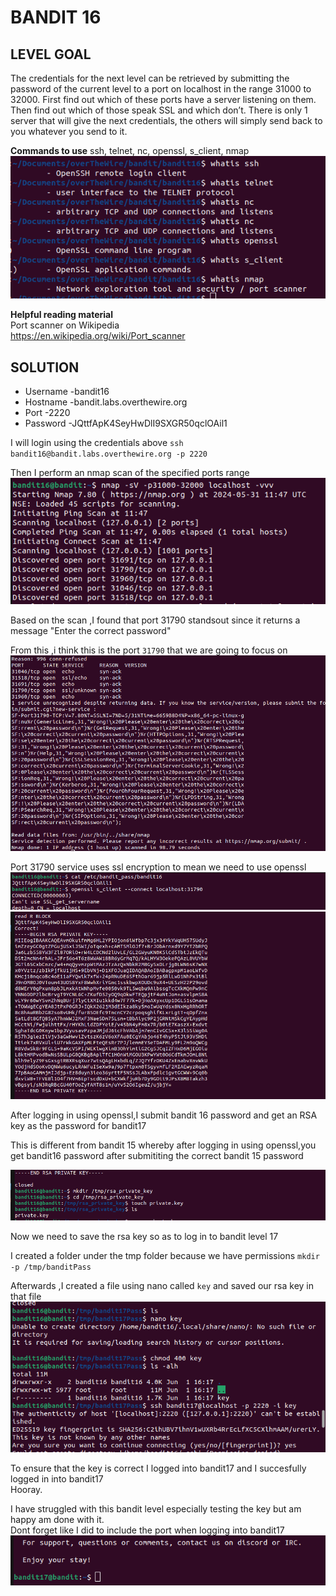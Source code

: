 # BANDIT 16

## LEVEL GOAL

The credentials for the next level can be retrieved by submitting the password of the current level to a port on localhost in the range 31000 to 32000. First find out which of these ports have a server listening on them. Then find out which of those speak SSL and which don’t. There is only 1 server that will give the next credentials, the others will simply send back to you whatever you send to it.

**Commands to use**
ssh, telnet, nc, openssl, s_client, nmap
![commands](image.png)

**Helpful reading material**\
   Port scanner on Wikipedia\
   <https://en.wikipedia.org/wiki/Port_scanner>

## SOLUTION

* Username -bandit16
* Hostname -bandit.labs.overthewire.org
* Port -2220
* Password -JQttfApK4SeyHwDlI9SXGR50qclOAil1

I will login using the credentials above
   `ssh bandit16@bandit.labs.overthewire.org -p 2220`

Then I perform an nmap scan of the specified ports range\
![nmapscan](image-1.png)

Based on the scan ,I found that port 31790 standsout since it returns a message "Enter the correct password"

From this ,i think this is the port  `31790` that we are going to focus on
![nmapscan2](image-2.png)

Port 31790 service uses ssl encryption to mean we need to use openssl
![openssl](image-3.png)
![opensssl1](image-4.png)

After logging in using openssl,I submit bandit 16 password and get an RSA key as the password for bandit17

This is different from bandit 15 whereby after logging in using openssl,you get bandit16 password after submititing the correct bandit 15 password

![save_key](image-5.png)

Now we need to save the rsa key so as to log in to bandit level 17

I created a folder under the tmp folder because we have permissions
    `mkdir -p /tmp/banditPass`

Afterwards ,I created a file using nano called `key` and saved our rsa key in that file
![saving_key_tmp](image-6.png)

To ensure that the key is correct I logged into bandit17 and I succesfully logged in into bandit17\
Hooray.

I have struggled with this bandit level especially testing the key but am happy am done with it.\
Dont forget like I did to include the port when logging into bandit17
![bandit17](image-7.png)